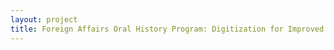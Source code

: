 ```yaml
--- 
layout: project 
title: Foreign Affairs Oral History Program: Digitization for Improved Access
---
```



